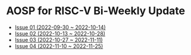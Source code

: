 # AOSP for RISC-V Bi-Weekly Update 

- [Issue 01 (2022-09-30 ~ 2022-10-14)](./android-review/aosp-riscv-2022-10-14.html)
- [Issue 02 (2022-10-13 ~ 2022-10-28)](./android-review/aosp-riscv-2022-10-28.html)
- [Issue 03 (2022-10-27 ~ 2022-11-11)](./android-review/aosp-riscv-2022-11-11.html)
- [Issue 04 (2022-11-10 ~ 2022-11-25)](./android-review/aosp-riscv-2022-11-25.html)
